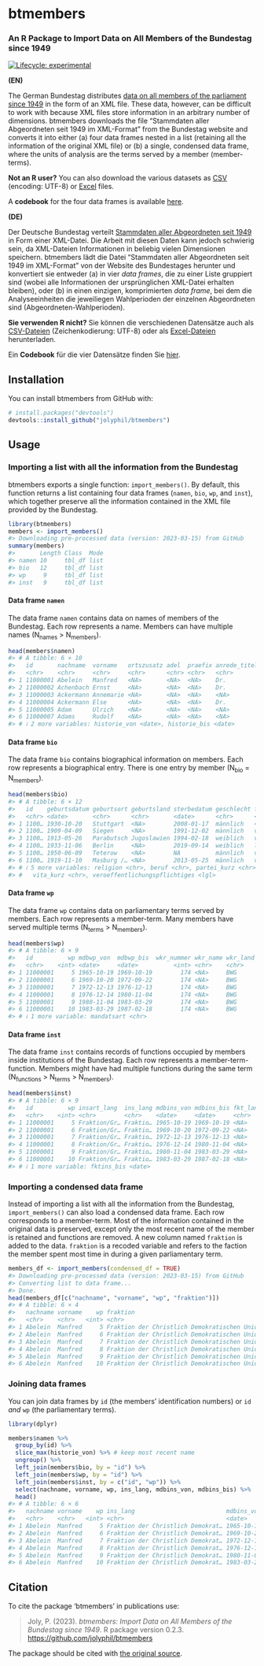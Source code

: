 
<!-- README.md is generated from README.Rmd. Please edit that file -->

# btmembers

### An R Package to Import Data on All Members of the Bundestag since 1949

<!-- badges: start -->

[![Lifecycle:
experimental](https://img.shields.io/badge/lifecycle-experimental-orange.svg)](https://www.tidyverse.org/lifecycle/#experimental)
<!-- badges: end -->

**(EN)**

The German Bundestag distributes [data on all members of the parliament
since 1949](https://www.bundestag.de/services/opendata/) in the form of
an XML file. These data, however, can be difficult to work with because
XML files store information in an arbitrary number of dimensions.
btmembers downloads the file “Stammdaten aller Abgeordneten seit 1949 im
XML-Format” from the Bundestag website and converts it into either (a)
four data frames nested in a list (retaining all the information of the
original XML file) or (b) a single, condensed data frame, where the
units of analysis are the terms served by a member (member-terms).

**Not an R user?** You can also download the various datasets as
[CSV](csv/) (encoding: UTF-8) or [Excel](excel/) files.

A **codebook** for the four data frames is available
[here](codebook/codebook.pdf).

**(DE)**

Der Deutsche Bundestag verteilt [Stammdaten aller Abgeordneten seit
1949](https://www.bundestag.de/services/opendata/) in Form einer
XML-Datei. Die Arbeit mit diesen Daten kann jedoch schwierig sein, da
XML-Dateien Informationen in beliebig vielen Dimensionen speichern.
btmembers lädt die Datei “Stammdaten aller Abgeordneten seit 1949 im
XML-Format” von der Website des Bundestages herunter und konvertiert sie
entweder (a) in vier *data frames*, die zu einer Liste gruppiert sind
(wobei alle Informationen der ursprünglichen XML-Datei erhalten
bleiben), oder (b) in einen einzigen, komprimierten *data frame*, bei
dem die Analyseeinheiten die jeweiliegen Wahlperioden der einzelnen
Abgeordneten sind (Abgeordneten-Wahlperioden).

**Sie verwenden R nicht?** Sie können die verschiedenen Datensätze auch
als [CSV-Dateien](csv/) (Zeichenkodierung: UTF-8) oder als
[Excel-Dateien](excel/) herunterladen.

Ein **Codebook** für die vier Datensätze finden Sie
[hier](codebook/codebook.pdf).

## Installation

You can install btmembers from GitHub with:

``` r
# install.packages("devtools")
devtools::install_github("jolyphil/btmembers")
```

## Usage

### Importing a list with all the information from the Bundestag

btmembers exports a single function: `import_members()`. By default,
this function returns a list containing four data frames (`namen`,
`bio`, `wp`, and `inst`), which together preserve all the information
contained in the XML file provided by the Bundestag.

``` r
library(btmembers)
members <- import_members()
#> Downloading pre-processed data (version: 2023-03-15) from GitHub
summary(members)
#>       Length Class  Mode
#> namen 10     tbl_df list
#> bio   12     tbl_df list
#> wp     9     tbl_df list
#> inst   9     tbl_df list
```

#### Data frame `namen`

The data frame `namen` contains data on names of members of the
Bundestag. Each row represents a name. Members can have multiple names
(N<sub>names</sub> \> N<sub>members</sub>).

``` r
head(members$namen)
#> # A tibble: 6 × 10
#>   id       nachname  vorname   ortszusatz adel  praefix anrede_titel akad_titel
#>   <chr>    <chr>     <chr>     <chr>      <chr> <chr>   <chr>        <chr>     
#> 1 11000001 Abelein   Manfred   <NA>       <NA>  <NA>    Dr.          Prof. Dr. 
#> 2 11000002 Achenbach Ernst     <NA>       <NA>  <NA>    Dr.          Dr.       
#> 3 11000003 Ackermann Annemarie <NA>       <NA>  <NA>    <NA>         <NA>      
#> 4 11000004 Ackermann Else      <NA>       <NA>  <NA>    Dr.          Dr.       
#> 5 11000005 Adam      Ulrich    <NA>       <NA>  <NA>    <NA>         <NA>      
#> 6 11000007 Adams     Rudolf    <NA>       <NA>  <NA>    <NA>         <NA>      
#> # ℹ 2 more variables: historie_von <date>, historie_bis <date>
```

#### Data frame `bio`

The data frame `bio` contains biographical information on members. Each
row represents a biographical entry. There is one entry by member
(N<sub>bio</sub> = N<sub>members</sub>).

``` r
head(members$bio)
#> # A tibble: 6 × 12
#>   id    geburtsdatum geburtsort geburtsland sterbedatum geschlecht familienstand
#>   <chr> <date>       <chr>      <chr>       <date>      <chr>      <chr>        
#> 1 1100… 1930-10-20   Stuttgart  <NA>        2008-01-17  männlich   <NA>         
#> 2 1100… 1909-04-09   Siegen     <NA>        1991-12-02  männlich   verheiratet,…
#> 3 1100… 1913-05-26   Parabutsch Jugoslawien 1994-02-18  weiblich   verheiratet,…
#> 4 1100… 1933-11-06   Berlin     <NA>        2019-09-14  weiblich   ledig        
#> 5 1100… 1950-06-09   Teterow    <NA>        NA          männlich   verheiratet,…
#> 6 1100… 1919-11-10   Masburg /… <NA>        2013-05-25  männlich   verheiratet,…
#> # ℹ 5 more variables: religion <chr>, beruf <chr>, partei_kurz <chr>,
#> #   vita_kurz <chr>, veroeffentlichungspflichtiges <lgl>
```

#### Data frame `wp`

The data frame `wp` contains data on parliamentary terms served by
members. Each row represents a member-term. Many members have served
multiple terms (N<sub>terms</sub> \> N<sub>members</sub>).

``` r
head(members$wp)
#> # A tibble: 6 × 9
#>   id          wp mdbwp_von  mdbwp_bis  wkr_nummer wkr_name wkr_land liste
#>   <chr>    <int> <date>     <date>          <int> <chr>    <chr>    <chr>
#> 1 11000001     5 1965-10-19 1969-10-19        174 <NA>     BWG      <NA> 
#> 2 11000001     6 1969-10-20 1972-09-22        174 <NA>     BWG      <NA> 
#> 3 11000001     7 1972-12-13 1976-12-13        174 <NA>     BWG      <NA> 
#> 4 11000001     8 1976-12-14 1980-11-04        174 <NA>     BWG      <NA> 
#> 5 11000001     9 1980-11-04 1983-03-29        174 <NA>     BWG      <NA> 
#> 6 11000001    10 1983-03-29 1987-02-18        174 <NA>     BWG      <NA> 
#> # ℹ 1 more variable: mandatsart <chr>
```

#### Data frame `inst`

The data frame `inst` contains records of functions occupied by members
inside institutions of the Bundestag. Each row represents a
member-term-function. Members might have had multiple functions during
the same term (N<sub>functions</sub> \> N<sub>terms</sub> \>
N<sub>members</sub>).

``` r
head(members$inst)
#> # A tibble: 6 × 9
#>   id          wp insart_lang  ins_lang mdbins_von mdbins_bis fkt_lang fktins_von
#>   <chr>    <int> <chr>        <chr>    <date>     <date>     <chr>    <date>    
#> 1 11000001     5 Fraktion/Gr… Fraktio… 1965-10-19 1969-10-19 <NA>     NA        
#> 2 11000001     6 Fraktion/Gr… Fraktio… 1969-10-20 1972-09-22 <NA>     NA        
#> 3 11000001     7 Fraktion/Gr… Fraktio… 1972-12-13 1976-12-13 <NA>     NA        
#> 4 11000001     8 Fraktion/Gr… Fraktio… 1976-12-14 1980-11-04 <NA>     NA        
#> 5 11000001     9 Fraktion/Gr… Fraktio… 1980-11-04 1983-03-29 <NA>     NA        
#> 6 11000001    10 Fraktion/Gr… Fraktio… 1983-03-29 1987-02-18 <NA>     NA        
#> # ℹ 1 more variable: fktins_bis <date>
```

### Importing a condensed data frame

Instead of importing a list with all the information from the Bundestag,
`import_members()` can also load a condensed data frame. Each row
corresponds to a member-term. Most of the information contained in the
original data is preserved, except only the most recent name of the
member is retained and functions are removed. A new column named
`fraktion` is added to the data. `fraktion` is a recoded variable and
refers to the faction the member spent most time in during a given
parliamentary term.

``` r
members_df <- import_members(condensed_df = TRUE)
#> Downloading pre-processed data (version: 2023-03-15) from GitHub
#> Converting list to data frame...
#> Done.
head(members_df[c("nachname", "vorname", "wp", "fraktion")])
#> # A tibble: 6 × 4
#>   nachname vorname    wp fraktion                                               
#>   <chr>    <chr>   <int> <chr>                                                  
#> 1 Abelein  Manfred     5 Fraktion der Christlich Demokratischen Union/Christlic…
#> 2 Abelein  Manfred     6 Fraktion der Christlich Demokratischen Union/Christlic…
#> 3 Abelein  Manfred     7 Fraktion der Christlich Demokratischen Union/Christlic…
#> 4 Abelein  Manfred     8 Fraktion der Christlich Demokratischen Union/Christlic…
#> 5 Abelein  Manfred     9 Fraktion der Christlich Demokratischen Union/Christlic…
#> 6 Abelein  Manfred    10 Fraktion der Christlich Demokratischen Union/Christlic…
```

### Joining data frames

You can join data frames by `id` (the members’ identification numbers)
or `id` *and* `wp` (the parliamentary terms).

``` r
library(dplyr)

members$namen %>%
  group_by(id) %>%
  slice_max(historie_von) %>% # keep most recent name
  ungroup() %>%
  left_join(members$bio, by = "id") %>%
  left_join(members$wp, by = "id") %>%
  left_join(members$inst, by = c("id", "wp")) %>%
  select(nachname, vorname, wp, ins_lang, mdbins_von, mdbins_bis) %>%
  head()
#> # A tibble: 6 × 6
#>   nachname vorname    wp ins_lang                          mdbins_von mdbins_bis
#>   <chr>    <chr>   <int> <chr>                             <date>     <date>    
#> 1 Abelein  Manfred     5 Fraktion der Christlich Demokrat… 1965-10-19 1969-10-19
#> 2 Abelein  Manfred     6 Fraktion der Christlich Demokrat… 1969-10-20 1972-09-22
#> 3 Abelein  Manfred     7 Fraktion der Christlich Demokrat… 1972-12-13 1976-12-13
#> 4 Abelein  Manfred     8 Fraktion der Christlich Demokrat… 1976-12-14 1980-11-04
#> 5 Abelein  Manfred     9 Fraktion der Christlich Demokrat… 1980-11-04 1983-03-29
#> 6 Abelein  Manfred    10 Fraktion der Christlich Demokrat… 1983-03-29 1987-02-18
```

## Citation

To cite the package ‘btmembers’ in publications use:

> Joly, P. (2023). *btmembers: Import Data on All Members of the
> Bundestag since 1949*. R package version 0.2.3.
> <https://github.com/jolyphil/btmembers>

The package should be cited with [the original
source](https://www.bundestag.de/services/opendata).
